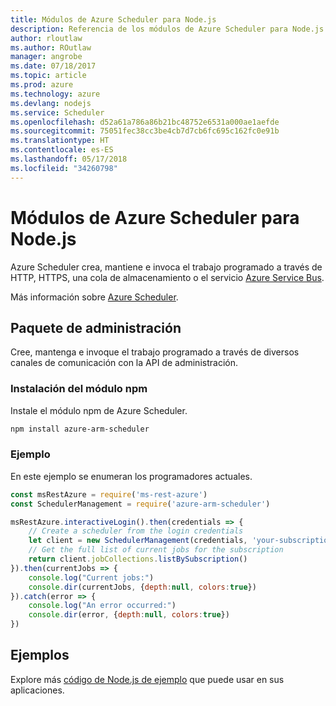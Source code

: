 ```yaml
---
title: Módulos de Azure Scheduler para Node.js
description: Referencia de los módulos de Azure Scheduler para Node.js
author: rloutlaw
ms.author: ROutlaw
manager: angrobe
ms.date: 07/18/2017
ms.topic: article
ms.prod: azure
ms.technology: azure
ms.devlang: nodejs
ms.service: Scheduler
ms.openlocfilehash: d52a61a786a86b21bc48752e6531a000ae1aefde
ms.sourcegitcommit: 75051fec38cc3be4cb7d7cb6fc695c162fc0e91b
ms.translationtype: HT
ms.contentlocale: es-ES
ms.lasthandoff: 05/17/2018
ms.locfileid: "34260798"
---
```

# <a name="azure-scheduler-modules-for-nodejs"></a>Módulos de Azure Scheduler para Node.js

Azure Scheduler crea, mantiene e invoca el trabajo programado a través de HTTP, HTTPS, una cola de almacenamiento o el servicio [Azure Service Bus](/azure/service-bus-messaging/service-bus-messaging-overview).

Más información sobre [Azure Scheduler](/azure/scheduler/scheduler-intro).

## <a name="management-package"></a>Paquete de administración

Cree, mantenga e invoque el trabajo programado a través de diversos canales de comunicación con la API de administración.

### <a name="install-the-npm-module"></a>Instalación del módulo npm

Instale el módulo npm de Azure Scheduler.

```bash
npm install azure-arm-scheduler
```

### <a name="example"></a>Ejemplo

En este ejemplo se enumeran los programadores actuales.

```javascript
const msRestAzure = require('ms-rest-azure')
const SchedulerManagement = require('azure-arm-scheduler')

msRestAzure.interactiveLogin().then(credentials => {
    // Create a scheduler from the login credentials
    let client = new SchedulerManagement(credentials, 'your-subscription-id')
    // Get the full list of current jobs for the subscription
    return client.jobCollections.listBySubscription()
}).then(currentJobs => {
    console.log("Current jobs:")
    console.dir(currentJobs, {depth:null, colors:true})
}).catch(error => {
    console.log("An error occurred:")
    console.dir(error, {depth:null, colors:true})
})
```

## <a name="samples"></a>Ejemplos

Explore más [código de Node.js de ejemplo](https://azure.microsoft.com/resources/samples/?platform=nodejs) que puede usar en sus aplicaciones.
